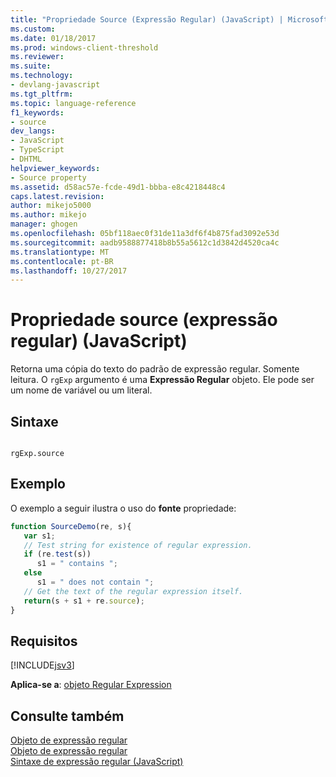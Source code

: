 ```yaml
---
title: "Propriedade Source (Expressão Regular) (JavaScript) | Microsoft Docs"
ms.custom: 
ms.date: 01/18/2017
ms.prod: windows-client-threshold
ms.reviewer: 
ms.suite: 
ms.technology:
- devlang-javascript
ms.tgt_pltfrm: 
ms.topic: language-reference
f1_keywords:
- source
dev_langs:
- JavaScript
- TypeScript
- DHTML
helpviewer_keywords:
- Source property
ms.assetid: d58ac57e-fcde-49d1-bbba-e8c4218448c4
caps.latest.revision: 
author: mikejo5000
ms.author: mikejo
manager: ghogen
ms.openlocfilehash: 05bf118aec0f31de11a3df6f4b875fad3092e53d
ms.sourcegitcommit: aadb9588877418b8b55a5612c1d3842d4520ca4c
ms.translationtype: MT
ms.contentlocale: pt-BR
ms.lasthandoff: 10/27/2017
---
```

# <a name="source-property-regular-expression-javascript"></a>Propriedade source (expressão regular) (JavaScript)
Retorna uma cópia do texto do padrão de expressão regular. Somente leitura. O `rgExp` argumento é uma **Expressão Regular** objeto. Ele pode ser um nome de variável ou um literal.  
  
## <a name="syntax"></a>Sintaxe  
  
```  
  
rgExp.source  
```  
  
## <a name="example"></a>Exemplo  
 O exemplo a seguir ilustra o uso do **fonte** propriedade:  
  
```JavaScript  
function SourceDemo(re, s){  
   var s1;  
   // Test string for existence of regular expression.  
   if (re.test(s))  
      s1 = " contains ";  
   else  
      s1 = " does not contain ";  
   // Get the text of the regular expression itself.  
   return(s + s1 + re.source);  
}  
```  
  
## <a name="requirements"></a>Requisitos  
 [!INCLUDE[jsv3](../../javascript/reference/includes/jsv3-md.md)]  
  
 **Aplica-se a**: [objeto Regular Expression](../../javascript/reference/regular-expression-object-javascript.md)  
  
## <a name="see-also"></a>Consulte também  
 [Objeto de expressão regular](../../javascript/reference/regular-expression-object-javascript.md)   
 [Objeto de expressão regular](../../javascript/reference/regular-expression-object-javascript.md)   
 [Sintaxe de expressão regular (JavaScript)](http://msdn.microsoft.com/en-us/ab0766e1-7037-45ed-aa23-706f58358c0e)